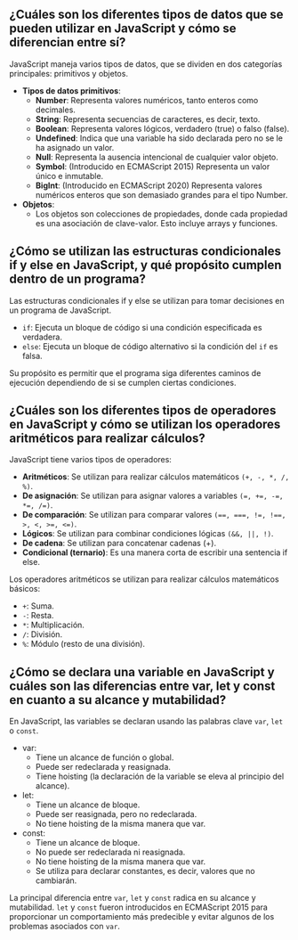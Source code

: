 ## ¿Cuáles son los diferentes tipos de datos que se pueden utilizar en JavaScript y cómo se diferencian entre sí?

JavaScript maneja varios tipos de datos, que se dividen en dos categorías principales: primitivos y objetos.

* **Tipos de datos primitivos**:
    * **Number**: Representa valores numéricos, tanto enteros como decimales.
    * **String**: Representa secuencias de caracteres, es decir, texto.
    * **Boolean**: Representa valores lógicos, verdadero (true) o falso (false).
    * **Undefined**: Indica que una variable ha sido declarada pero no se le ha asignado un valor.
    * **Null**: Representa la ausencia intencional de cualquier valor objeto.
    * **Symbol**: (Introducido en ECMAScript 2015) Representa un valor único e inmutable.
    * **BigInt**: (Introducido en ECMAScript 2020) Representa valores numéricos enteros que son demasiado grandes para el tipo Number.
* **Objetos**:
    * Los objetos son colecciones de propiedades, donde cada propiedad es una asociación de clave-valor. Esto incluye arrays y funciones.

## ¿Cómo se utilizan las estructuras condicionales if y else en JavaScript, y qué propósito cumplen dentro de un programa?

Las estructuras condicionales if y else se utilizan para tomar decisiones en un programa de JavaScript.

* `if`: Ejecuta un bloque de código si una condición especificada es verdadera.
* `else`: Ejecuta un bloque de código alternativo si la condición del `if` es falsa.

Su propósito es permitir que el programa siga diferentes caminos de ejecución dependiendo de si se cumplen ciertas condiciones.

## ¿Cuáles son los diferentes tipos de operadores en JavaScript y cómo se utilizan los operadores aritméticos para realizar cálculos?

JavaScript tiene varios tipos de operadores:

* **Aritméticos**: Se utilizan para realizar cálculos matemáticos `(+, -, *, /, %)`.
* **De asignación**: Se utilizan para asignar valores a variables `(=, +=, -=, *=, /=)`.
* **De comparación**: Se utilizan para comparar valores `(==, ===, !=, !==, >, <, >=, <=)`.
* **Lógicos**: Se utilizan para combinar condiciones lógicas `(&&, ||, !)`.
* **De cadena**: Se utilizan para concatenar cadenas (+).
* **Condicional (ternario)**: Es una manera corta de escribir una sentencia if else.


Los operadores aritméticos se utilizan para realizar cálculos matemáticos básicos:

* `+`: Suma.
* `-`: Resta.
* `*`: Multiplicación.
* `/`: División.
* `%`: Módulo (resto de una división).

## ¿Cómo se declara una variable en JavaScript y cuáles son las diferencias entre var, let y const en cuanto a su alcance y mutabilidad?

En JavaScript, las variables se declaran usando las palabras clave `var`, `let` o `const`.

* var:
    * Tiene un alcance de función o global.
    * Puede ser redeclarada y reasignada.
    * Tiene hoisting (la declaración de la variable se eleva al principio del alcance).
* let:
    * Tiene un alcance de bloque.
    * Puede ser reasignada, pero no redeclarada.
    * No tiene hoisting de la misma manera que var.
* const:
    * Tiene un alcance de bloque.
    * No puede ser redeclarada ni reasignada.
    * No tiene hoisting de la misma manera que var.
    * Se utiliza para declarar constantes, es decir, valores que no cambiarán.


La principal diferencia entre `var`, `let` y `const` radica en su alcance y mutabilidad. `let` y `const` fueron introducidos en ECMAScript 2015 para proporcionar un comportamiento más predecible y evitar algunos de los problemas asociados con `var`.
